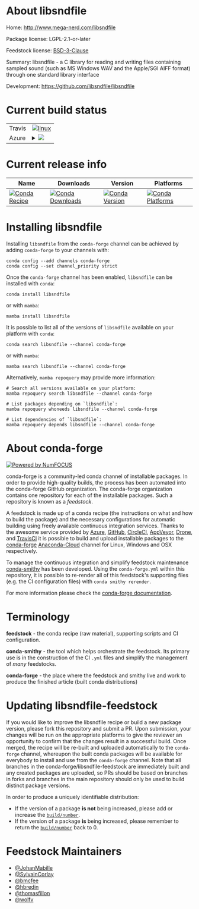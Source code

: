 About libsndfile
================

Home: http://www.mega-nerd.com/libsndfile

Package license: LGPL-2.1-or-later

Feedstock license: [BSD-3-Clause](https://github.com/conda-forge/libsndfile-feedstock/blob/main/LICENSE.txt)

Summary: libsndfile - a C library for reading and writing files containing sampled sound (such as MS Windows WAV and the Apple/SGI AIFF format) through one standard library interface

Development: https://github.com/libsndfile/libsndfile

Current build status
====================


<table><tr>
    <td>Travis</td>
    <td>
      <a href="https://app.travis-ci.com/conda-forge/libsndfile-feedstock">
        <img alt="linux" src="https://img.shields.io/travis/com/conda-forge/libsndfile-feedstock/main.svg?label=Linux">
      </a>
    </td>
  </tr>
    
  <tr>
    <td>Azure</td>
    <td>
      <details>
        <summary>
          <a href="https://dev.azure.com/conda-forge/feedstock-builds/_build/latest?definitionId=6056&branchName=main">
            <img src="https://dev.azure.com/conda-forge/feedstock-builds/_apis/build/status/libsndfile-feedstock?branchName=main">
          </a>
        </summary>
        <table>
          <thead><tr><th>Variant</th><th>Status</th></tr></thead>
          <tbody><tr>
              <td>linux_64</td>
              <td>
                <a href="https://dev.azure.com/conda-forge/feedstock-builds/_build/latest?definitionId=6056&branchName=main">
                  <img src="https://dev.azure.com/conda-forge/feedstock-builds/_apis/build/status/libsndfile-feedstock?branchName=main&jobName=linux&configuration=linux%20linux_64_" alt="variant">
                </a>
              </td>
            </tr><tr>
              <td>linux_aarch64</td>
              <td>
                <a href="https://dev.azure.com/conda-forge/feedstock-builds/_build/latest?definitionId=6056&branchName=main">
                  <img src="https://dev.azure.com/conda-forge/feedstock-builds/_apis/build/status/libsndfile-feedstock?branchName=main&jobName=linux&configuration=linux%20linux_aarch64_" alt="variant">
                </a>
              </td>
            </tr><tr>
              <td>linux_ppc64le</td>
              <td>
                <a href="https://dev.azure.com/conda-forge/feedstock-builds/_build/latest?definitionId=6056&branchName=main">
                  <img src="https://dev.azure.com/conda-forge/feedstock-builds/_apis/build/status/libsndfile-feedstock?branchName=main&jobName=linux&configuration=linux%20linux_ppc64le_" alt="variant">
                </a>
              </td>
            </tr><tr>
              <td>osx_64</td>
              <td>
                <a href="https://dev.azure.com/conda-forge/feedstock-builds/_build/latest?definitionId=6056&branchName=main">
                  <img src="https://dev.azure.com/conda-forge/feedstock-builds/_apis/build/status/libsndfile-feedstock?branchName=main&jobName=osx&configuration=osx%20osx_64_" alt="variant">
                </a>
              </td>
            </tr><tr>
              <td>osx_arm64</td>
              <td>
                <a href="https://dev.azure.com/conda-forge/feedstock-builds/_build/latest?definitionId=6056&branchName=main">
                  <img src="https://dev.azure.com/conda-forge/feedstock-builds/_apis/build/status/libsndfile-feedstock?branchName=main&jobName=osx&configuration=osx%20osx_arm64_" alt="variant">
                </a>
              </td>
            </tr><tr>
              <td>win_64</td>
              <td>
                <a href="https://dev.azure.com/conda-forge/feedstock-builds/_build/latest?definitionId=6056&branchName=main">
                  <img src="https://dev.azure.com/conda-forge/feedstock-builds/_apis/build/status/libsndfile-feedstock?branchName=main&jobName=win&configuration=win%20win_64_" alt="variant">
                </a>
              </td>
            </tr>
          </tbody>
        </table>
      </details>
    </td>
  </tr>
</table>

Current release info
====================

| Name | Downloads | Version | Platforms |
| --- | --- | --- | --- |
| [![Conda Recipe](https://img.shields.io/badge/recipe-libsndfile-green.svg)](https://anaconda.org/conda-forge/libsndfile) | [![Conda Downloads](https://img.shields.io/conda/dn/conda-forge/libsndfile.svg)](https://anaconda.org/conda-forge/libsndfile) | [![Conda Version](https://img.shields.io/conda/vn/conda-forge/libsndfile.svg)](https://anaconda.org/conda-forge/libsndfile) | [![Conda Platforms](https://img.shields.io/conda/pn/conda-forge/libsndfile.svg)](https://anaconda.org/conda-forge/libsndfile) |

Installing libsndfile
=====================

Installing `libsndfile` from the `conda-forge` channel can be achieved by adding `conda-forge` to your channels with:

```
conda config --add channels conda-forge
conda config --set channel_priority strict
```

Once the `conda-forge` channel has been enabled, `libsndfile` can be installed with `conda`:

```
conda install libsndfile
```

or with `mamba`:

```
mamba install libsndfile
```

It is possible to list all of the versions of `libsndfile` available on your platform with `conda`:

```
conda search libsndfile --channel conda-forge
```

or with `mamba`:

```
mamba search libsndfile --channel conda-forge
```

Alternatively, `mamba repoquery` may provide more information:

```
# Search all versions available on your platform:
mamba repoquery search libsndfile --channel conda-forge

# List packages depending on `libsndfile`:
mamba repoquery whoneeds libsndfile --channel conda-forge

# List dependencies of `libsndfile`:
mamba repoquery depends libsndfile --channel conda-forge
```


About conda-forge
=================

[![Powered by
NumFOCUS](https://img.shields.io/badge/powered%20by-NumFOCUS-orange.svg?style=flat&colorA=E1523D&colorB=007D8A)](https://numfocus.org)

conda-forge is a community-led conda channel of installable packages.
In order to provide high-quality builds, the process has been automated into the
conda-forge GitHub organization. The conda-forge organization contains one repository
for each of the installable packages. Such a repository is known as a *feedstock*.

A feedstock is made up of a conda recipe (the instructions on what and how to build
the package) and the necessary configurations for automatic building using freely
available continuous integration services. Thanks to the awesome service provided by
[Azure](https://azure.microsoft.com/en-us/services/devops/), [GitHub](https://github.com/),
[CircleCI](https://circleci.com/), [AppVeyor](https://www.appveyor.com/),
[Drone](https://cloud.drone.io/welcome), and [TravisCI](https://travis-ci.com/)
it is possible to build and upload installable packages to the
[conda-forge](https://anaconda.org/conda-forge) [Anaconda-Cloud](https://anaconda.org/)
channel for Linux, Windows and OSX respectively.

To manage the continuous integration and simplify feedstock maintenance
[conda-smithy](https://github.com/conda-forge/conda-smithy) has been developed.
Using the ``conda-forge.yml`` within this repository, it is possible to re-render all of
this feedstock's supporting files (e.g. the CI configuration files) with ``conda smithy rerender``.

For more information please check the [conda-forge documentation](https://conda-forge.org/docs/).

Terminology
===========

**feedstock** - the conda recipe (raw material), supporting scripts and CI configuration.

**conda-smithy** - the tool which helps orchestrate the feedstock.
                   Its primary use is in the construction of the CI ``.yml`` files
                   and simplify the management of *many* feedstocks.

**conda-forge** - the place where the feedstock and smithy live and work to
                  produce the finished article (built conda distributions)


Updating libsndfile-feedstock
=============================

If you would like to improve the libsndfile recipe or build a new
package version, please fork this repository and submit a PR. Upon submission,
your changes will be run on the appropriate platforms to give the reviewer an
opportunity to confirm that the changes result in a successful build. Once
merged, the recipe will be re-built and uploaded automatically to the
`conda-forge` channel, whereupon the built conda packages will be available for
everybody to install and use from the `conda-forge` channel.
Note that all branches in the conda-forge/libsndfile-feedstock are
immediately built and any created packages are uploaded, so PRs should be based
on branches in forks and branches in the main repository should only be used to
build distinct package versions.

In order to produce a uniquely identifiable distribution:
 * If the version of a package **is not** being increased, please add or increase
   the [``build/number``](https://docs.conda.io/projects/conda-build/en/latest/resources/define-metadata.html#build-number-and-string).
 * If the version of a package **is** being increased, please remember to return
   the [``build/number``](https://docs.conda.io/projects/conda-build/en/latest/resources/define-metadata.html#build-number-and-string)
   back to 0.

Feedstock Maintainers
=====================

* [@JohanMabille](https://github.com/JohanMabille/)
* [@SylvainCorlay](https://github.com/SylvainCorlay/)
* [@bmcfee](https://github.com/bmcfee/)
* [@hbredin](https://github.com/hbredin/)
* [@thomasfillon](https://github.com/thomasfillon/)
* [@wolfv](https://github.com/wolfv/)


